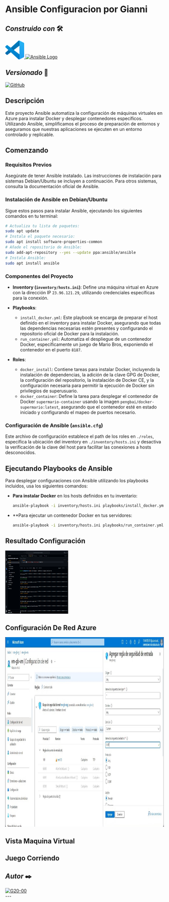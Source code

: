 # Ansible Configuracion por Gianni
## **_Construido con_** 🛠️

<div style="text-align: left">
    <p>
        <a href="https://code.visualstudio.com" target="_blank"> 
            <img alt="VSCode" src="https://raw.githubusercontent.com/devicons/devicon/55609aa5bd817ff167afce0d965585c92040787a/icons/vscode/vscode-original.svg" height="60" width="60" style="vertical-align: bottom;">
        </a>
        <a href="https://www.ansible.com" target="_blank">
            <img src="https://www.ansible.com/images/project-logos/ansible-core.svg" width="60" alt="Ansible Logo" style="vertical-align: bottom;">
        </a>
    </p>
</div>




## **_Versionado_** 📌

<div style="text-align: left">
    <a href="https://github.com/" target="_blank"> <img src="https://img.icons8.com/fluency-systems-filled/344/ffffff/github.png" height="60" width = "60" alt="GitHub"></a>
</div>

## Descripción

Este proyecto Ansible automatiza la configuración de máquinas virtuales en Azure para instalar Docker y desplegar contenedores específicos. Utilizando Ansible, simplificamos el proceso de preparación de entornos y aseguramos que nuestras aplicaciones se ejecuten en un entorno controlado y replicable.

## Comenzando

### Requisitos Previos

Asegúrate de tener Ansible instalado. Las instrucciones de instalación para sistemas Debian/Ubuntu se incluyen a continuación. Para otros sistemas, consulta la documentación oficial de Ansible.

### Instalación de Ansible en Debian/Ubuntu

Sigue estos pasos para instalar Ansible, ejecutando los siguientes comandos en tu terminal:

```bash
# Actualiza tu lista de paquetes:
sudo apt update
# Instala el paquete necesario:
sudo apt install software-properties-common
# Añade el repositorio de Ansible:
sudo add-apt-repository --yes --update ppa:ansible/ansible
# Instala Ansible:
sudo apt install ansible
```

### Componentes del Proyecto

- **Inventory (`inventory/hosts.ini`)**: Define una máquina virtual en Azure con la dirección IP `23.96.121.29`, utilizando credenciales específicas para la conexión.

- **Playbooks**:
  - `install_docker.yml`: Este playbook se encarga de preparar el host definido en el inventory para instalar Docker, asegurando que todas las dependencias necesarias estén presentes y configurando el repositorio oficial de Docker para la instalación.
  - `run_container.yml`: Automatiza el despliegue de un contenedor Docker, específicamente un juego de Mario Bros, exponiendo el contenedor en el puerto `8187`.

- **Roles**:
  - `docker_install`: Contiene tareas para instalar Docker, incluyendo la instalación de dependencias, la adición de la clave GPG de Docker, la configuración del repositorio, la instalación de Docker CE, y la configuración necesaria para permitir la ejecución de Docker sin privilegios de superusuario.
  - `docker_container`: Define la tarea para desplegar el contenedor de Docker `supermario-container` usando la imagen `pengbai/docker-supermario:latest`, asegurando que el contenedor esté en estado iniciado y configurando el mapeo de puertos necesario.

### Configuración de Ansible (`ansible.cfg`)

Este archivo de configuración establece el path de los roles en `./roles`, especifica la ubicación del inventory en `./inventory/hosts.ini` y desactiva la verificación de la clave del host para facilitar las conexiones a hosts desconocidos.

## Ejecutando Playbooks de Ansible

Para desplegar configuraciones con Ansible utilizando los playbooks incluidos, usa los siguientes comandos:

- **Para instalar Docker** en los hosts definidos en tu inventario:
  
  ```bash
  ansible-playbook -i inventory/hosts.ini playbooks/install_docker.yml
  ```

- **Para ejecutar un contenedor Docker en tus servidores:
  ```bash
  ansible-playbook -i inventory/hosts.ini playbooks/run_container.yml
  ```
## Resultado Configuración
<p align="left">
  <img src="Img/Instalar_docker.png" alt="Resultado Configuración" width="200" height="200" />
</p>

## Configuración De Red Azure
<p align="left">
  <img src="Img/Configuracion_de_red.jpg" alt="Configuración De Red Azure" width="600" height="600" />
</p>

## Vista Maquina Virtual
<p 
  <img src="Img/Maquina_Virtual.jpg" alt="Vista Maquina Virtual" width="600" height="600" />
</p>

## Juego Corriendo
<p 
  <img src="Img/Juego_Corriendo.png" alt="Juego Corriendo" width="600" height="600" />
</p>

## **_Autor_** ✒️

<div style="text-align: left">
    <a href="https://github.com/G20-00" target="_blank"> <img alt="G20-00" src="https://images.weserv.nl/?url=https://avatars.githubusercontent.com/u/70019070?v=4&h=60&w=60&fit=cover&mask=circle"></a>
</div>
---
